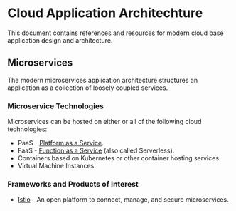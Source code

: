 # Cloud Application Architechture

This document contains references and resources for modern cloud base application design and architecture.

## Microservices

The modern microservices application architecture structures an application as a collection of loosely coupled services.

### Microservice Technologies

Microservices can be hosted on either or all of the following cloud technologies:

* PaaS - [Platform as a Service](https://en.wikipedia.org/wiki/Platform_as_a_service).
* FaaS - [Function as a Service](https://en.wikipedia.org/wiki/Function_as_a_service) (also called Serverless).
* Containers based on Kubernetes or other container hosting services.
* Virtual Machine Instances.

### Frameworks and Products of Interest

* [Istio](https://istio.io/) - An open platform to connect, manage, and secure microservices.


